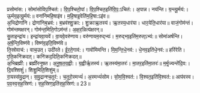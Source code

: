

  
प्रसोमा॑स:। सोमा॑सोविप॒श्चित॑:। वि॒प॒श्चितो॒पां। वि॒प॒श्चित॒इति॑वि॒प॒:ऽचित॑:। अ॒पान्न। नय॑न्ति। य॒न्त्यू॒र्मय॑:। ऊ॒र्मय॒इत्यू॒र्मय॑:॥ वना॑निमहि॒षाइ॑व। म॒हि॒षाइ॒वेति॑म॒हि॒षा:ऽइ॑व॥  
अ॒भिद्रोणा॑नि। द्रोणा॑निब॒भ्रव॑:। ब॒भ्रव॑श्शु॒क्रा:। शु॒क्राऋ॒तस्य॑। ऋ॒तस्य॒धार॑या। धार॒येति॒धार॑या॥ वाजं॒गोम॑न्तं। गोम॑न्तमक्षरन्। गोम॑न्त॒मिति॒गोऽम॑न्तं। अ॒क्ष॒र॒न्नित्य॑क्षरन्॥  
सु॒ताइन्द्रा॑य। इन्द्रा॑यवा॒यवे॑। वा॒यवे॒वरु॑णाय। वरु॑णायम॒रुद्भ्यः॑। म॒रुद्भ्य॒इति॑म॒रुत्ऽभ्य॑:॥ सोमा॑अर्षन्ति। अ॒र्ष॒न्ति॒विष्ण॑वे। विष्ण॑व॒इति॒विष्ण॑वे॥  
ति॒स्रोवाच॑:। वाच॒उत्। उदी॑रते। ई॒र॒ते॒गाव॑:। गावो॑मिमन्ति। मि॒म॒न्ति॒धे॒नव॑:। धे॒नव॒इति॑धे॒नव॑:॥ हरि॑रेति। ए॒ति॒कनि॑क्रदत्। कनि॑क्रद॒दिति॒कनि॑क्रदत्॥  
अ॒भिब्रह्मी॑:। ब्रह्मी॑रनूषत। अ॒नू॒ष॒त॒य॒ह्वी:। य॒ह्वीर्ऋ॒तस्य॑। ऋ॒तस्य॑मा॒तरः॑। मा॒तर॒इति॑मा॒तरः॑॥ म॒र्मृ॒ज्यन्ते॑दि॒व:। दि॒वश्शिशुं॑। शिशु॒मिति॒शिशु॑म्॥  
रा॒यस्स॑मु॒द्रान्। स॒मु॒द्रान्श्च॒तुर॑:। च॒तुरो॒स्मभ्यं॑। अ॒स्मभ्यं॑सोम। सो॒म॒वि॒श्वत॑:। वि॒श्वत॒इति॑वि॒श्वत॑:॥ आप॑वस्व। प॒व॒स्व॒स॒ह॒स्रिण॑:। स॒ह॒स्रिण॒इति॑स॒ह॒स्रिण॑:॥ 23॥  
